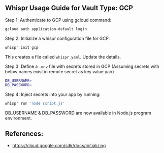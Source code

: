 ## Whispr Usage Guide for Vault Type: GCP

Step 1: Authenticate to GCP using gcloud command:

```bash
gcloud auth application-default login
```

Step 2: Initialize a whispr configuration file for GCP.

```bash
whispr init gcp
```
This creates a file called `whispr.yaml`. Update the details.

Step 3: Define a `.env` file with secrets stored in GCP (Assuming secrets with below names exist in remote secret as key value pair)
```bash
DB_USERNAME=
DB_PASSWORD=
```

Step 4: Inject secrets into your app by running:
```bash
whispr run 'node script.js'
```

DB_USERNAME & DB_PASSWORD are now available in Node.js program environment.

## References:

* https://cloud.google.com/sdk/docs/initializing
